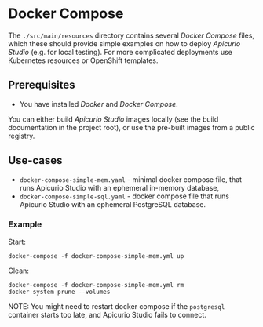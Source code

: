 # Docker Compose

The `./src/main/resources` directory contains several *Docker Compose* files, which these should provide simple examples on how to deploy *Apicurio Studio* (e.g. for local testing). For more complicated deployments use Kubernetes resources or OpenShift templates.

## Prerequisites

- You have installed *Docker* and *Docker Compose*.

You can either build *Apicurio Studio* images locally (see the build documentation in the project root), or use the pre-built images from a public registry.

## Use-cases

- `docker-compose-simple-mem.yaml` - minimal docker compose file, that runs Apicurio Studio with an ephemeral in-memory database,
- `docker-compose-simple-sql.yaml` - docker compose file that runs Apicurio Studio with an ephemeral PostgreSQL database.

### Example

Start:

```shell
docker-compose -f docker-compose-simple-mem.yml up
```

Clean:

```shell
docker-compose -f docker-compose-simple-mem.yml rm
docker system prune --volumes
```

NOTE: You might need to restart docker compose if the `postgresql` container starts too late, and Apicurio Studio fails to connect.
